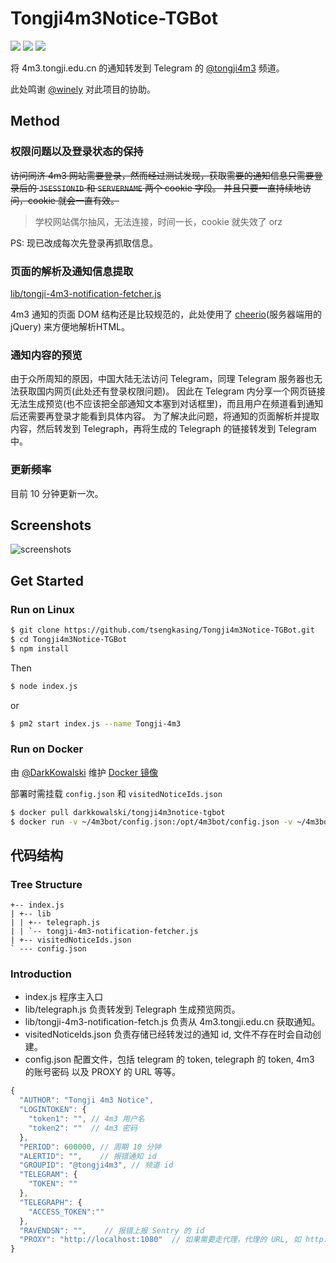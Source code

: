 # Tongji4m3Notice-TGBot

![](https://img.shields.io/badge/cheerio-1.0-brightgreen.svg)
![](https://img.shields.io/badge/request-2.85.0-brightgreen.svg)
![](https://img.shields.io/badge/request--promise--native-1.0.5-brightgreen.svg)

将 4m3.tongji.edu.cn 的通知转发到 Telegram 的 [@tongji4m3](https://t.me/tongji4m3) 频道。

此处鸣谢 [@winely](https://github.com/winely) 对此项目的协助。

## Method

### 权限问题以及登录状态的保持

<del>访问同济 4m3 网站需要登录，然而经过测试发现，获取需要的通知信息只需要登录后的 ``JSESSIONID`` 和 ``SERVERNAME`` 两个 cookie 字段。 
并且只要一直持续地访问，cookie 就会一直有效。 </del>

> 学校网站偶尔抽风，无法连接，时间一长，cookie 就失效了 orz    

PS: 现已改成每次先登录再抓取信息。

### 页面的解析及通知信息提取

[lib/tongji-4m3-notification-fetcher.js](https://github.com/tsengkasing/Tongji4m3Notice-TGBot/blob/master/lib/tongji-4m3-notification-fetcher.js)

4m3 通知的页面 DOM 结构还是比较规范的，此处使用了 [cheerio](https://github.com/cheeriojs/cheerio)(服务器端用的jQuery) 来方便地解析HTML。

### 通知内容的预览

由于众所周知的原因，中国大陆无法访问 Telegram，同理 Telegram 服务器也无法获取国内网页(此处还有登录权限问题)。 
因此在 Telegram 内分享一个网页链接无法生成预览(也不应该把全部通知文本塞到对话框里)，而且用户在频道看到通知后还需要再登录才能看到具体内容。 
为了解决此问题，将通知的页面解析并提取内容，然后转发到 Telegraph，再将生成的 Telegraph 的链接转发到 Telegram 中。

### 更新频率

目前 10 分钟更新一次。

## Screenshots

![screenshots](https://user-images.githubusercontent.com/10103993/37531422-16cab278-2977-11e8-9be1-09c40952dc5e.png)

## Get Started

### Run on Linux

```bash
$ git clone https://github.com/tsengkasing/Tongji4m3Notice-TGBot.git
$ cd Tongji4m3Notice-TGBot
$ npm install
```

Then

```bash
$ node index.js
```
or

```bash
$ pm2 start index.js --name Tongji-4m3
```

### Run on Docker

由 [@DarkKowalski](https://github.com/DarkKowalski) 维护 [Docker 镜像](https://hub.docker.com/r/darkkowalski/tongji4m3notice-tgbot)

部署时需挂载 `config.json` 和 `visitedNoticeIds.json`

```bash
$ docker pull darkkowalski/tongji4m3notice-tgbot
$ docker run -v ~/4m3bot/config.json:/opt/4m3bot/config.json -v ~/4m3bot/visitedNoticeIds.json:/opt/4m3bot/visitedNoticeIds.json -it darkkowalski/tongji4m3notice-tgbot:latest
```

## 代码结构

### Tree Structure

```
+-- index.js
| +-- lib
| | +-- telegraph.js
| | `-- tongji-4m3-notification-fetcher.js
| +-- visitedNoticeIds.json
` --- config.json
```

### Introduction

- index.js
    程序主入口
- lib/telegraph.js
    负责转发到 Telegraph 生成预览网页。
- lib/tongji-4m3-notification-fetch.js
    负责从 4m3.tongji.edu.cn 获取通知。
- visitedNoticeIds.json
    负责存储已经转发过的通知 id, 文件不存在时会自动创建。
- config.json
    配置文件，包括 telegram 的 token, telegraph 的 token, 4m3 的账号密码 以及 PROXY 的 URL 等等。

```javascript
{
  "AUTHOR": "Tongji 4m3 Notice",
  "LOGINTOKEN": {
    "token1": "", // 4m3 用户名
    "token2": ""  // 4m3 密码
  },
  "PERIOD": 600000, // 周期 10 分钟
  "ALERTID": "",    // 报错通知 id
  "GROUPID": "@tongji4m3", // 频道 id
  "TELEGRAM": {
    "TOKEN": ""
  },
  "TELEGRAPH": {
    "ACCESS_TOKEN":""
  },
  "RAVENDSN": "",    // 报错上报 Sentry 的 id
  "PROXY": "http://localhost:1080"  // 如果需要走代理，代理的 URL, 如 http://localhost:1080
}
```
